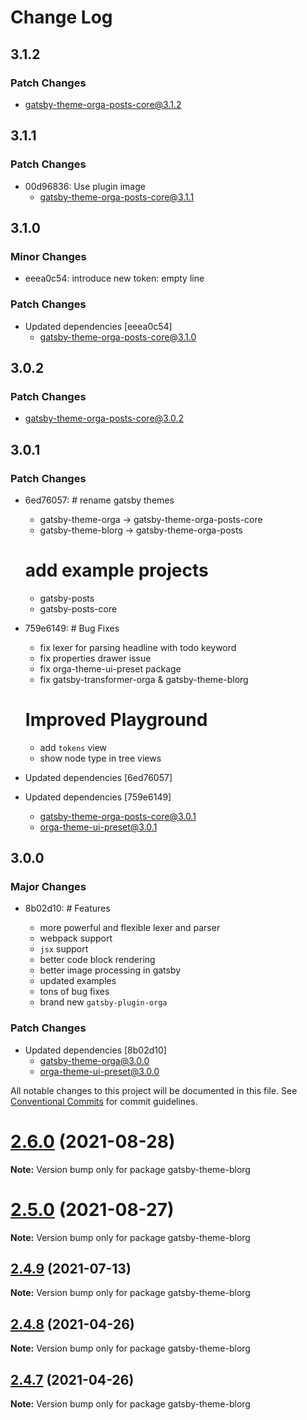 # Change Log

## 3.1.2

### Patch Changes

- gatsby-theme-orga-posts-core@3.1.2

## 3.1.1

### Patch Changes

- 00d96836: Use plugin image
  - gatsby-theme-orga-posts-core@3.1.1

## 3.1.0

### Minor Changes

- eeea0c54: introduce new token: empty line

### Patch Changes

- Updated dependencies [eeea0c54]
  - gatsby-theme-orga-posts-core@3.1.0

## 3.0.2

### Patch Changes

- gatsby-theme-orga-posts-core@3.0.2

## 3.0.1

### Patch Changes

- 6ed76057: # rename gatsby themes

  - gatsby-theme-orga -> gatsby-theme-orga-posts-core
  - gatsby-theme-blorg -> gatsby-theme-orga-posts

  # add example projects

  - gatsby-posts
  - gatsby-posts-core

- 759e6149: # Bug Fixes

  - fix lexer for parsing headline with todo keyword
  - fix properties drawer issue
  - fix orga-theme-ui-preset package
  - fix gatsby-transformer-orga & gatsby-theme-blorg

  # Improved Playground

  - add `tokens` view
  - show node type in tree views

- Updated dependencies [6ed76057]
- Updated dependencies [759e6149]
  - gatsby-theme-orga-posts-core@3.0.1
  - orga-theme-ui-preset@3.0.1

## 3.0.0

### Major Changes

- 8b02d10: # Features

  - more powerful and flexible lexer and parser
  - webpack support
  - `jsx` support
  - better code block rendering
  - better image processing in gatsby
  - updated examples
  - tons of bug fixes
  - brand new `gatsby-plugin-orga`

### Patch Changes

- Updated dependencies [8b02d10]
  - gatsby-theme-orga@3.0.0
  - orga-theme-ui-preset@3.0.0

All notable changes to this project will be documented in this file.
See [Conventional Commits](https://conventionalcommits.org) for commit guidelines.

# [2.6.0](https://github.com/orgapp/orgajs/compare/v2.5.0...v2.6.0) (2021-08-28)

**Note:** Version bump only for package gatsby-theme-blorg

# [2.5.0](https://github.com/orgapp/orgajs/compare/v2.4.9...v2.5.0) (2021-08-27)

**Note:** Version bump only for package gatsby-theme-blorg

## [2.4.9](https://github.com/orgapp/orgajs/compare/v2.4.8...v2.4.9) (2021-07-13)

**Note:** Version bump only for package gatsby-theme-blorg

## [2.4.8](https://github.com/orgapp/orgajs/compare/v2.4.7...v2.4.8) (2021-04-26)

**Note:** Version bump only for package gatsby-theme-blorg

## [2.4.7](https://github.com/orgapp/orgajs/compare/v2.4.6...v2.4.7) (2021-04-26)

**Note:** Version bump only for package gatsby-theme-blorg
